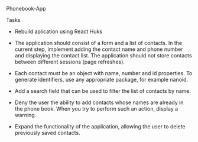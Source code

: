 Phonebook-App

Tasks

- Rebuild aplication using React Huks

- The application should consist of a form and a list of contacts. In the
  current step, implement adding the contact name and phone number and
  displaying the contact list. The application should not store contacts between
  different sessions (page refreshes).

- Each contact must be an object with name, number and id properties. To
  generate identifiers, use any appropriate package, for example nanoid.

- Add a search field that can be used to filter the list of contacts by name.

- Deny the user the ability to add contacts whose names are already in the phone
  book. When you try to perform such an action, display a warning.

- Expand the functionality of the application, allowing the user to delete
  previously saved contacts.
